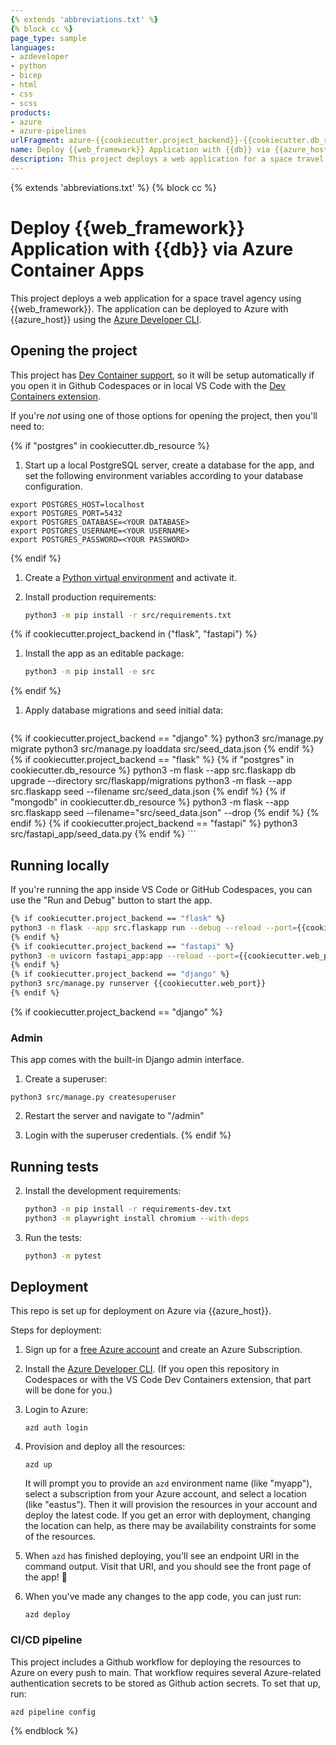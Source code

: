 ```yaml
---
{% extends 'abbreviations.txt' %}
{% block cc %}
page_type: sample
languages:
- azdeveloper
- python
- bicep
- html
- css
- scss
products:
- azure
- azure-pipelines
urlFragment: azure-{{cookiecutter.project_backend}}-{{cookiecutter.db_resource}}-{{cookiecutter.project_host}}
name: Deploy {{web_framework}} Application with {{db}} via {{azure_host}} (Python)
description: This project deploys a web application for a space travel agency using {{web_framework}} with Python. 
---
```

<!-- YAML front-matter schema: https://review.learn.microsoft.com/en-us/help/contribute/samples/process/onboarding?branch=main#supported-metadata-fields-for-readmemd -->

{% extends 'abbreviations.txt' %}
{% block cc %}
# Deploy {{web_framework}} Application with {{db}} via Azure Container Apps

This project deploys a web application for a space travel agency using {{web_framework}}. The application can be deployed to Azure with {{azure_host}} using the [Azure Developer CLI](https://learn.microsoft.com/azure/developer/azure-developer-cli/overview).

## Opening the project

This project has [Dev Container support](https://code.visualstudio.com/docs/devcontainers/containers), so it will be setup automatically if you open it in Github Codespaces or in local VS Code with the [Dev Containers extension](https://marketplace.visualstudio.com/items?itemName=ms-vscode-remote.remote-containers).

If you're *not* using one of those options for opening the project, then you'll need to:

{% if "postgres" in cookiecutter.db_resource %}
1. Start up a local PostgreSQL server, create a database for the app, and set the following environment variables according to your database configuration.

```shell
export POSTGRES_HOST=localhost
export POSTGRES_PORT=5432
export POSTGRES_DATABASE=<YOUR DATABASE>
export POSTGRES_USERNAME=<YOUR USERNAME>
export POSTGRES_PASSWORD=<YOUR PASSWORD>
```
{% endif %}

1. Create a [Python virtual environment](https://docs.python.org/3/tutorial/venv.html#creating-virtual-environments) and activate it.

1. Install production requirements:

    ```sh
    python3 -m pip install -r src/requirements.txt
    ```

{% if cookiecutter.project_backend in ("flask", "fastapi") %}

1. Install the app as an editable package:

    ```sh
    python3 -m pip install -e src
    ```

{% endif %}

1. Apply database migrations and seed initial data:

    ```sh
{% if cookiecutter.project_backend == "django" %}
    python3 src/manage.py migrate
    python3 src/manage.py loaddata src/seed_data.json
{% endif %}
{% if cookiecutter.project_backend == "flask" %}
    {% if "postgres" in cookiecutter.db_resource %}
    python3 -m flask --app src.flaskapp db upgrade --directory src/flaskapp/migrations
    python3 -m flask --app src.flaskapp seed --filename src/seed_data.json
    {% endif %}
    {% if "mongodb" in cookiecutter.db_resource %}
    python3 -m flask --app src.flaskapp seed --filename="src/seed_data.json" --drop
    {% endif %}
{% endif %}
{% if cookiecutter.project_backend == "fastapi" %}
    python3 src/fastapi_app/seed_data.py
{% endif %}
    ```

## Running locally

If you're running the app inside VS Code or GitHub Codespaces, you can use the "Run and Debug" button to start the app.

```sh
{% if cookiecutter.project_backend == "flask" %}
python3 -m flask --app src.flaskapp run --debug --reload --port={{cookiecutter.web_port}}
{% endif %}
{% if cookiecutter.project_backend == "fastapi" %}
python3 -m uvicorn fastapi_app:app --reload --port={{cookiecutter.web_port}}
{% endif %}
{% if cookiecutter.project_backend == "django" %}
python3 src/manage.py runserver {{cookiecutter.web_port}}
{% endif %}
```

{% if cookiecutter.project_backend == "django" %}
### Admin

This app comes with the built-in Django admin interface.

1. Create a superuser:

```
python3 src/manage.py createsuperuser
```

2. Restart the server and navigate to "/admin"

3. Login with the superuser credentials.
{% endif %}

## Running tests

2. Install the development requirements:

    ```sh
    python3 -m pip install -r requirements-dev.txt
    python3 -m playwright install chromium --with-deps
    ```

3. Run the tests:

    ```sh
    python3 -m pytest
    ```

## Deployment

This repo is set up for deployment on Azure via {{azure_host}}.

Steps for deployment:

1. Sign up for a [free Azure account](https://azure.microsoft.com/free/) and create an Azure Subscription.
2. Install the [Azure Developer CLI](https://learn.microsoft.com/azure/developer/azure-developer-cli/install-azd). (If you open this repository in Codespaces or with the VS Code Dev Containers extension, that part will be done for you.)
3. Login to Azure:

    ```shell
    azd auth login
    ```

4. Provision and deploy all the resources:

    ```shell
    azd up
    ```

    It will prompt you to provide an `azd` environment name (like "myapp"), select a subscription from your Azure account, and select a location (like "eastus"). Then it will provision the resources in your account and deploy the latest code. If you get an error with deployment, changing the location can help, as there may be availability constraints for some of the resources.

5. When `azd` has finished deploying, you'll see an endpoint URI in the command output. Visit that URI, and you should see the front page of the app! 🎉

6. When you've made any changes to the app code, you can just run:

    ```shell
    azd deploy
    ```

### CI/CD pipeline

This project includes a Github workflow for deploying the resources to Azure
on every push to main. That workflow requires several Azure-related authentication secrets
to be stored as Github action secrets. To set that up, run:

```shell
azd pipeline config
```

{% endblock %}
